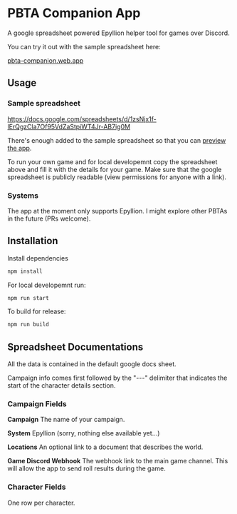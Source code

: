 # PBTA Companion App

A google spreadsheet powered Epyllion helper tool for games over Discord.

You can try it out with the sample spreadsheet here:

[pbta-companion.web.app](https://pbta-companion.web.app/#/1zsNjx1f-lErQgzCla7Of95VdZaStpiWT4Jr-AB7ig0M)


## Usage

### Sample spreadsheet

https://docs.google.com/spreadsheets/d/1zsNjx1f-lErQgzCla7Of95VdZaStpiWT4Jr-AB7ig0M

There's enough added to the sample spreadsheet so that you can [preview the app](https://pbta-companion.web.app/#/1zsNjx1f-lErQgzCla7Of95VdZaStpiWT4Jr-AB7ig0M).

To run your own game and for local developemnt copy the spreadsheet above and fill it with the details for your game. Make sure that the google spreadsheet is publicly readable (view permissions for anyone with a link).

### Systems

The app at the moment only supports Epyllion. I might explore other PBTAs in the future (PRs welcome).

## Installation

Install dependencies

```bash
npm install
```

For local developemnt run:

```bash
npm run start
```

To build for release:

```bash
npm run build
```

## Spreadsheet Documentations

All the data is contained in the default google docs sheet.

Campaign info comes first followed by the "---" delimiter that indicates the start of the character details section.

### Campaign Fields

**Campaign**
The name of your campaign. 

**System**
Epyllion (sorry, nothing else available yet...)

**Locations**
An optional link to a document that describes the world.

**Game Discord Webhook**
The webhook link to the main game channel. This will allow the app to send roll results during the game.

### Character Fields

One row per character.